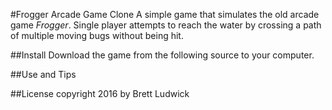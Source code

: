 #Frogger Arcade Game Clone
A simple game that simulates the old arcade game _Frogger_. Single player attempts to reach the water by crossing a path of 
multiple moving bugs without being hit.

##Install
Download the game from the following source to your computer.

##Use and Tips

##License
copyright 2016 by Brett Ludwick
